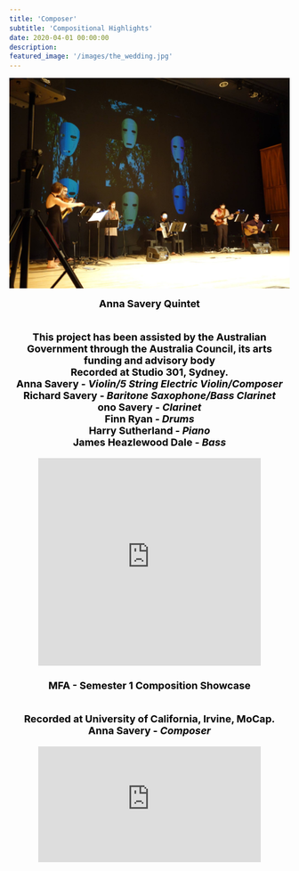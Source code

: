 ```yaml
---
title: 'Composer'
subtitle: 'Compositional Highlights'
date: 2020-04-01 00:00:00
description:
featured_image: '/images/the_wedding.jpg'
---
```


![](/images/the_wedding.jpg)



<center><b><font size="+1"><font style="color:black">
Anna Savery Quintet
<p><br>
This project has been assisted by the Australian Government through the Australia Council, its arts funding and advisory body<br>
 Recorded at Studio 301, Sydney.
 <br>Anna Savery - <i>Violin/5 String Electric Violin/Composer<br></i>
 Richard Savery - <i>Baritone Saxophone/Bass Clarinet<br></i>
 ono Savery - <i>Clarinet<br></i>
  Finn Ryan - <i>Drums<br></i>
	Harry Sutherland - <i>Piano<br></i>
	James Heazlewood Dale - <i>Bass<br></i>

 <center>
<center>
<iframe style="border: 0; width: 400px; height: 373px;" src="https://bandcamp.com/EmbeddedPlayer/album=3422123173/size=large/bgcol=ffffff/linkcol=0687f5/artwork=small/transparent=true/" seamless><a href="https://annaosavery.bandcamp.com/album/anna-savery-quintet">Anna Savery Quintet by Anna Savery</a></iframe></center><br>

<center><b><font size="+1"><font style="color:black">
MFA - Semester 1 Composition Showcase
<p><br>
 Recorded at University of California, Irvine, MoCap.
 <br>Anna Savery - <i>Composer<br></i>
 <center>

<center>
<iframe style="border: 0; width: 400px; height: 208px;" src="https://bandcamp.com/EmbeddedPlayer/album=649104161/size=large/bgcol=ffffff/linkcol=0687f5/artwork=small/transparent=true/" seamless><a href="https://annaosavery.bandcamp.com/album/creative-practices">Creative Practices by AnnaSavery</a></iframe></center>

